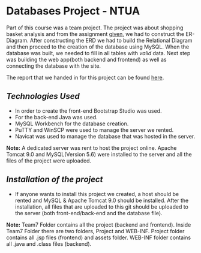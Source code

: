 # Databases Project - NTUA
Part of this course was a team project. The project was about shopping basket analysis and from the assignment [given](https://github.com/BeenCoding/Db-Project-NTUA/blob/master/group%20project%202020.pdf), we had to construct the ER-Diagram. After constructing the ERD we had to build the Relational Diagram and then proceed to the creation of the database using MySQL. When the database was built, we needed to fill in all tables with *valid* data. Next step was building the web app(both backend and frontend) as well as connecting the database with the site.

The report that we handed in for this project can be found [here](https://github.com/BeenCoding/Db-Project-NTUA/blob/master/Databases%20Report%20Team7.pdf).
## _Technologies Used_
  * In order to create the front-end Bootstrap Studio was used.
  * For the back-end Java was used.
  * MySQL Workbench for the database creation.
  * PuTTY and WinSCP were used to manage the server we rented.
  * Navicat was used to manage the database that was hosted in the server.

**Note:** A dedicated server was rent to host the project online. Apache Tomcat 9.0 and MySQL(Version 5.6) were installed to the server and all the files of the project were uploaded.

## _Installation of the project_
* If anyone wants to install this project we created, a host should be rented and MySQL & Apache Tomcat 9.0 should be installed. After the installation, all files that are uploaded to this git should be uploaded to the server (both front-end/back-end and the database file).

**Note:** Team7 Folder contains all the project (backend and frontend). Inside Team7 Folder there are two folders, Project and WEB-INF. Project folder contains all .jsp files (frontend) and assets folder. WEB-INF folder contains all .java and .class files (backend).



